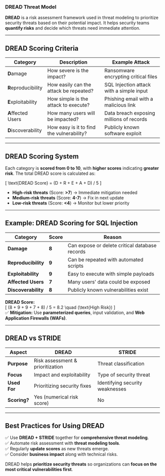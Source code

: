 ### **DREAD Threat Model**  

**DREAD** is a risk assessment framework used in threat modeling to prioritize security threats based on their potential impact. It helps security teams **quantify risks** and decide which threats need immediate attention.  

---

## **DREAD Scoring Criteria**  

| **Category**        | **Description**                                          | **Example Attack** |
|---------------------|----------------------------------------------------------|--------------------|
| **D**amage         | How severe is the impact?                               | Ransomware encrypting critical files |
| **R**eproducibility | How easily can the attack be repeated?                  | SQL Injection attack with a simple input |
| **E**xploitability | How simple is the attack to execute?                     | Phishing email with a malicious link |
| **A**ffected Users | How many users will be impacted?                         | Data breach exposing millions of records |
| **D**iscoverability | How easy is it to find the vulnerability?               | Publicly known software exploit |

---

## **DREAD Scoring System**  

Each category is **scored from 0 to 10**, with **higher scores** indicating **greater risk**. The total DREAD score is calculated as:  

\[
\text{DREAD Score} = (D + R + E + A + D) / 5
\]

- **High-risk threats** (Score: **>7**) → Immediate mitigation needed  
- **Medium-risk threats** (Score: **4-7**) → Fix in next update  
- **Low-risk threats** (Score: **<4**) → Monitor but lower priority  

---

## **Example: DREAD Scoring for SQL Injection**  

| **Category**       | **Score** | **Reason** |
|--------------------|----------|------------|
| **Damage**        | **8** | Can expose or delete critical database records |
| **Reproducibility** | **9** | Can be repeated with automated scripts |
| **Exploitability** | **9** | Easy to execute with simple payloads |
| **Affected Users** | **7** | Many users' data could be exposed |
| **Discoverability** | **8** | Publicly known vulnerabilities exist |

**DREAD Score:**  
\[
(8 + 9 + 9 + 7 + 8) / 5 = 8.2 \quad (\text{High Risk})
\]  
✅ **Mitigation:** Use **parameterized queries**, input validation, and **Web Application Firewalls (WAFs)**.

---

## **DREAD vs STRIDE**  

| **Aspect** | **DREAD** | **STRIDE** |
|------------|----------|------------|
| **Purpose** | Risk assessment & prioritization | Threat classification |
| **Focus** | Impact and exploitability | Type of security threat |
| **Used For** | Prioritizing security fixes | Identifying security weaknesses |
| **Scoring?** | Yes (numerical risk score) | No |

---

## **Best Practices for Using DREAD**  

✅ Use **DREAD + STRIDE** together for **comprehensive threat modeling**.  
✅ Automate risk assessment with **threat modeling tools**.  
✅ Regularly **update scores** as new threats emerge.  
✅ Consider **business impact** along with technical risks.  

DREAD helps **prioritize security threats** so organizations can **focus on the most critical vulnerabilities first**.

